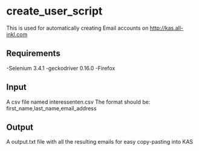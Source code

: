 # create_user_script

This is used for automatically creating Email accounts on http://kas.all-inkl.com

## Requirements
-Selenium 3.4.1
-geckodriver 0.16.0
-Firefox

## Input
A csv file named interessenten.csv
The format should be: first_name,last_name,email_address

## Output
A output.txt file with all the resulting emails for easy copy-pasting into KAS
